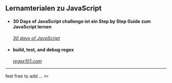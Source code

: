 ## Lernamterialen zu JavaScript


- #### **30 Days of JavaScript challenge ist ein Step by Step Guide zum JavaScript lernen**
  [*30 days of JavaScript*](https://github.com/Asabeneh/30-Days-Of-JavaScript)

- #### build, test, and debug regex
  [*regex101.com*](https://github.com/Asabeneh/30-Days-Of-JavaScript)

---

feel free to add ...  :pencil2:
